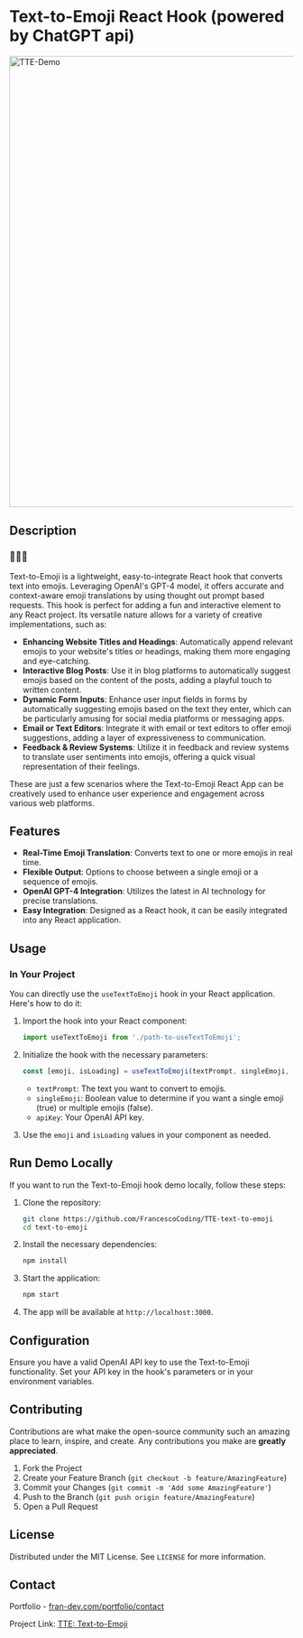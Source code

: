 # Text-to-Emoji React Hook (powered by ChatGPT api)
<img src="https://github.com/FrancescoCoding/TTE-text-to-emoji/assets/64712227/13e5cbcb-a5f0-40f6-b002-a0e7990d132d" alt="TTE-Demo" width="800"/>

## Description
### 📝🔀😃
Text-to-Emoji is a lightweight, easy-to-integrate React hook that converts text into emojis. Leveraging OpenAI's GPT-4 model, it offers accurate and context-aware emoji translations by using thought out prompt based requests. This hook is perfect for adding a fun and interactive element to any React project. Its versatile nature allows for a variety of creative implementations, such as:

- **Enhancing Website Titles and Headings**: Automatically append relevant emojis to your website's titles or headings, making them more engaging and eye-catching.
- **Interactive Blog Posts**: Use it in blog platforms to automatically suggest emojis based on the content of the posts, adding a playful touch to written content.
- **Dynamic Form Inputs**: Enhance user input fields in forms by automatically suggesting emojis based on the text they enter, which can be particularly amusing for social media platforms or messaging apps.
- **Email or Text Editors**: Integrate it with email or text editors to offer emoji suggestions, adding a layer of expressiveness to communication.
- **Feedback & Review Systems**: Utilize it in feedback and review systems to translate user sentiments into emojis, offering a quick visual representation of their feelings.

These are just a few scenarios where the Text-to-Emoji React App can be creatively used to enhance user experience and engagement across various web platforms.

## Features
- **Real-Time Emoji Translation**: Converts text to one or more emojis in real time.
- **Flexible Output**: Options to choose between a single emoji or a sequence of emojis.
- **OpenAI GPT-4 Integration**: Utilizes the latest in AI technology for precise translations.
- **Easy Integration**: Designed as a React hook, it can be easily integrated into any React application.

## Usage
### In Your Project

You can directly use the `useTextToEmoji` hook in your React application. Here's how to do it:

1. Import the hook into your React component:

    ```javascript
    import useTextToEmoji from './path-to-useTextToEmoji';
    ```

2. Initialize the hook with the necessary parameters:

    ```javascript
    const [emoji, isLoading] = useTextToEmoji(textPrompt, singleEmoji, apiKey);
    ```

    - `textPrompt`: The text you want to convert to emojis.
    - `singleEmoji`: Boolean value to determine if you want a single emoji (true) or multiple emojis (false).
    - `apiKey`: Your OpenAI API key.

3. Use the `emoji` and `isLoading` values in your component as needed.

## Run Demo Locally

If you want to run the Text-to-Emoji hook demo locally, follow these steps:

1. Clone the repository:

    ```bash
    git clone https://github.com/FrancescoCoding/TTE-text-to-emoji
    cd text-to-emoji
    ```

2. Install the necessary dependencies:

    ```bash
    npm install
    ```
    
3. Start the application:

    ```bash
    npm start
    ```

4. The app will be available at `http://localhost:3000`.

## Configuration

Ensure you have a valid OpenAI API key to use the Text-to-Emoji functionality. Set your API key in the hook's parameters or in your environment variables.

## Contributing

Contributions are what make the open-source community such an amazing place to learn, inspire, and create. Any contributions you make are **greatly appreciated**.

1. Fork the Project
2. Create your Feature Branch (`git checkout -b feature/AmazingFeature`)
3. Commit your Changes (`git commit -m 'Add some AmazingFeature'`)
4. Push to the Branch (`git push origin feature/AmazingFeature`)
5. Open a Pull Request

## License

Distributed under the MIT License. See `LICENSE` for more information.

## Contact

Portfolio - [fran-dev.com/portfolio/contact](https://fran-dev.com/portfolio#about/contact)

Project Link: [TTE: Text-to-Emoji](https://github.com/FrancescoCoding/TTE-text-to-emoji)


